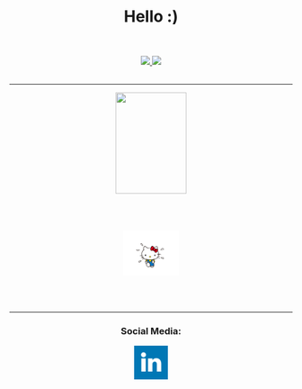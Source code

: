 <h1 align="center">Hello :)</h1>
<br/>

<br/>

<div align="center">
  <a href="https://github.com/seu-usuário-aqui">
    <img loading="lazy" height="150em" src="https://github-readme-stats.vercel.app/api?username=odrgues&show_icons=true&theme=aura&include_all_commits=true&count_private=true"/>
    <img loading="lazy" height="150em" src="https://github-readme-stats.vercel.app/api/top-langs/?username=odrgues&layout=compact&theme=aura"/>
  </a>
</div>

<br/>
<hr/>


<div align="center">
  <img height="180em" width="50%" src="https://github-readme-streak-stats.herokuapp.com/?user=odrgues&theme=aura">
</div>

<br><br/>


<div align="center">
  <img src="https://raw.githubusercontent.com/odrgues/odrgues/main/assets/hello-kitty.gif" height="80" alt="Hello Kitty" />
</div>

<br><br/>
<hr/>

<div align="center">
  <h3>Social Media:</h3>
  <a href="https://www.linkedin.com/in/jessica-rodrigues-18aaa8266/">
    <img height="60em" src="https://github.com/edent/SuperTinyIcons/blob/master/images/svg/linkedin.svg?raw=true" alt="LinkedIn" />
  </a>
</div>
